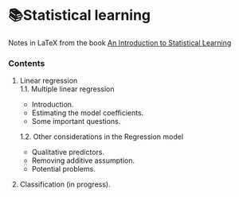 # 📚Statistical learning
Notes in LaTeX from the book [An Introduction to Statistical Learning](https://www.statlearning.com/)

### Contents

1. Linear regression \
  1.1. Multiple linear regression
    - Introduction.
    - Estimating the model coefficients.
    - Some important questions. 
  
    1.2. Other considerations in the Regression model 
    - Qualitative predictors.
    - Removing additive assumption.
    - Potential problems.

2. Classification (in progress). 
